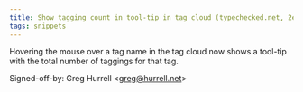 ```yaml
---
title: Show tagging count in tool-tip in tag cloud (typechecked.net, 2e0f600)
tags: snippets
---
```


Hovering the mouse over a tag name in the tag cloud now shows a tool-tip with the total number of taggings for that tag.

Signed-off-by: Greg Hurrell &lt;greg@hurrell.net&gt;

